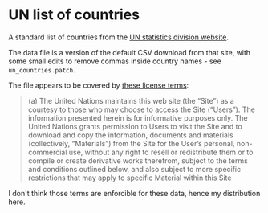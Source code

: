 # UN list of countries

A standard list of countries from the [UN statistics division
website](https://unstats.un.org/unsd/methodology/m49/overview).

The data file is a version of the default CSV download from that site, with
some small edits to remove commas inside country names - see
`un_countries.patch`.

The file appears to be covered by [these license
terms](https://www.un.org/en/sections/about-website/terms-use/index.html):

> (a) The United Nations maintains this web site (the “Site”) as a courtesy to
> those who may choose to access the Site (“Users”). The information presented
> herein is for informative purposes only. The United Nations grants permission
> to Users to visit the Site and to download and copy the information,
> documents and materials (collectively, “Materials”) from the Site for the
> User’s personal, non-commercial use, without any right to resell or
> redistribute them or to compile or create derivative works therefrom, subject
> to the terms and conditions outlined below, and also subject to more specific
> restrictions that may apply to specific Material within this Site

I don't think those terms are enforcible for these data, hence my distribution
here.
